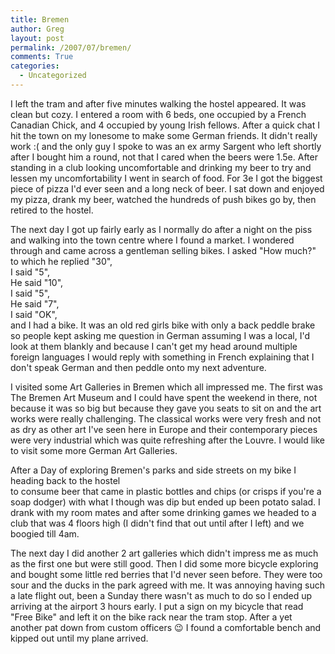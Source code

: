 ```yaml
---
title: Bremen
author: Greg
layout: post
permalink: /2007/07/bremen/
comments: True
categories:
  - Uncategorized
---
```

I left the tram and after five minutes walking the hostel appeared. It was clean but cozy. I entered a room with 6 beds, one occupied by a French Canadian Chick, and 4 occupied by young Irish fellows. After a quick chat I hit the town on my lonesome to make some German friends. It didn't really work :( and the only guy I spoke to was an ex army Sargent who left shortly after I bought him a round, not that I cared when the beers were 1.5e. After standing in a club looking uncomfortable and drinking my beer to try and lessen my uncomfortability I went in search of food. For 3e I got the biggest piece of pizza I'd ever seen and a long neck of beer. I sat down and enjoyed my pizza, drank my beer, watched the hundreds of push bikes go by, then retired to the hostel.

The next day I got up fairly early as I normally do after a night on the piss and walking into the town centre where I found a market. I wondered through and came across a gentleman selling bikes. I asked "How much?"  
to which he replied "30",  
I said "5",  
He said "10",  
I said "5",  
He said "7",  
I said "OK",  
and I had a bike. It was an old red girls bike with only a back peddle brake so people kept asking me question in German assuming I was a local, I'd look at them blankly and because I can't get my head around multiple foreign languages I would reply with something in French explaining that I don't speak German and then peddle onto my next adventure.

I visited some Art Galleries in Bremen which all impressed me. The first was The Bremen Art Museum and I could have spent the weekend in there, not because it was so big but because they gave you seats to sit on and the art works were really challenging. The classical works were very fresh and not as dry as other art I've seen here in Europe and their contemporary pieces were very industrial which was quite refreshing after the Louvre. I would like to visit some more German Art Galleries.

After a Day of exploring Bremen's parks and side streets on my bike I heading back to the hostel  
to consume beer that came in plastic bottles and chips (or crisps if you're a soap dodger) with what I though was dip but ended up been potato salad. I drank with my room mates and after some drinking games we headed to a club that was 4 floors high (I didn't find that out until after I left) and we boogied till 4am.

The next day I did another 2 art galleries which didn't impress me as much as the first one but were still good. Then I did some more bicycle exploring and bought some little red berries that I'd never seen before. They were too sour and the ducks in the park agreed with me. It was annoying having such a late flight out, been a Sunday there wasn't as much to do so I ended up arriving at the airport 3 hours early. I put a sign on my bicycle that read "Free Bike" and left it on the bike rack near the tram stop. After a yet another pat down from custom officers 😉 I found a comfortable bench and kipped out until my plane arrived.